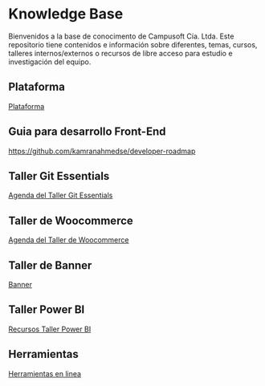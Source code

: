 # Knowledge Base
Bienvenidos a la base de conocimento de Campusoft Cía. Ltda.
Este repositorio tiene contenidos e información sobre diferentes, temas, cursos, talleres internos/externos o recursos de libre acceso para estudio e investigación del equipo.


## Plataforma
[Plataforma](platform_campusoft/index.md)



## Guia para desarrollo Front-End

https://github.com/kamranahmedse/developer-roadmap


## Taller Git Essentials
[Agenda del Taller Git Essentials](taller_git_essentials/taller_git_essentials.md)

## Taller de Woocommerce
[Agenda del Taller de Woocommerce](taller_woocommerce/taller_woocommerce.md)

## Taller de Banner
[Banner](banner.md)

## Taller Power BI
[Recursos Taller Power BI](taller_powerbi/taller_powerbi.md)


## Herramientas
[Herramientas en linea](tool/tool_live.md)

